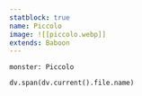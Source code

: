 ```yaml
---
statblock: true
name: Piccolo
image: ![[piccolo.webp]]
extends: Baboon
---
```


```statblock
monster: Piccolo
```
```dataviewjs
dv.span(dv.current().file.name)
```